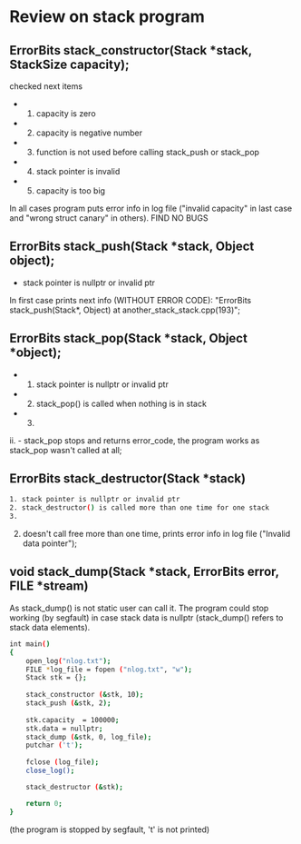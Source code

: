 # Review on stack program

## ErrorBits stack_constructor(Stack *stack, StackSize capacity);

checked next items
- 1. capacity is zero
- 2. capacity is negative number
- 3. function is not used before calling stack_push or stack_pop
- 4. stack pointer is invalid
- 5. capacity is too big

In all cases program puts error info in log file ("invalid capacity" in last case and "wrong struct canary" in others).
FIND NO BUGS

## ErrorBits stack_push(Stack *stack, Object object);

- stack pointer is nullptr or invalid ptr

In first case prints next info (WITHOUT ERROR CODE): "ErrorBits stack_push(Stack*, Object) at another_stack_stack.cpp(193)";


## ErrorBits stack_pop(Stack *stack, Object *object);


- 1. stack pointer is nullptr or invalid ptr
- 2. stack_pop() is called when nothing is in stack
- 3.

ii. - stack_pop stops and returns error_code, the program works as stack_pop wasn't called at all;

## ErrorBits stack_destructor(Stack *stack) 


```sh
1. stack pointer is nullptr or invalid ptr
2. stack_destructor() is called more than one time for one stack
3.
```

2. doesn't call free more than one time, prints error info in log file ("Invalid data pointer");

## void stack_dump(Stack *stack, ErrorBits error, FILE *stream)

As stack_dump() is not static user can call it.
The program could stop working (by segfault) in case stack data is nullptr (stack_dump() refers to stack data elements).
```sh
int main() 
{
    open_log("nlog.txt");
    FILE *log_file = fopen ("nlog.txt", "w");
    Stack stk = {};
    
    stack_constructor (&stk, 10);
    stack_push (&stk, 2);
    
    stk.capacity  = 100000;
    stk.data = nullptr;
    stack_dump (&stk, 0, log_file); 
    putchar ('t');
    
    fclose (log_file);
    close_log();

    stack_destructor (&stk);

    return 0;
}
```

(the program is stopped by segfault, 't' is not printed)
